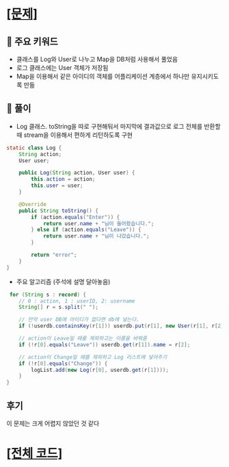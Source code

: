 # [[문제]](https://programmers.co.kr/learn/courses/30/lessons/42888)

## 🚩 주요 키워드

-   클래스를 Log와 User로 나누고 Map을 DB처럼 사용해서 풀었음
-   로그 클래스에는 User 객체가 저장됨
-   Map을 이용해서 같은 아이디의 객체를 어플리케이션 계층에서 하나만 유지시키도록 만듦

## 🔑 풀이

-   Log 클래스. toString을 따로 구현해둬서 마지막에 결과값으로 로그 전체를 반환할 때 stream을 이용해서 편하게 리턴하도록 구현

```java
static class Log {
    String action;
    User user;

    public Log(String action, User user) {
        this.action = action;
        this.user = user;
    }

    @Override
    public String toString() {
        if (action.equals("Enter")) {
            return user.name + "님이 들어왔습니다.";
        } else if (action.equals("Leave")) {
            return user.name + "님이 나갔습니다.";
        }

        return "error";
    }
}
```

-   주요 알고리즘 (주석에 설명 달아놓음)

```java
 for (String s : record) {
    // 0 : action, 1 : userID, 2: username
    String[] r = s.split(" ");

    // 만약 user DB에 아이디가 없다면 db에 넣는다.
    if (!userdb.containsKey(r[1])) userdb.put(r[1], new User(r[1], r[2]));

    // action이 Leave일 때를 제외하고는 이름을 바꿔줌
    if (!r[0].equals("Leave")) userdb.get(r[1]).name = r[2];

    // action이 Change일 때를 제외하고 Log 리스트에 넣어주기
    if (!r[0].equals("Change")) {
        logList.add(new Log(r[0], userdb.get(r[1])));
    }
}
```

## 후기

이 문제는 크게 어렵지 않았던 것 같다

# [[전체 코드]](https://github.com/mungmnb777/java-algorithm/tree/main/code/programmers/Solution_오픈채팅방.java)
